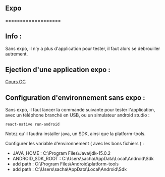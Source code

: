 ## Expo
===================

Info :
-------------------
Sans expo, il n'y a plus d'application pour tester, il faut alors se débrouiller autrement.


Ejection d'une application expo  :
-------------------

[Cours OC](https://openclassrooms.com/fr/courses/4902061-developpez-une-application-mobile-react-native/4959616-formalisez-votre-application-pour-utiliser-les-composants-du-device)


Configuration d'environnement sans expo :
-------------------------------------------


Sans expo, il faut lancer la commande suivante pour tester l'application, avec un téléphone branché en USB, ou un simulateur android studio :

    react-native run-android

Notez qu'il faudra installer java, un SDK, ainsi que la platform-tools.

Configurer les variable d'environnement ( avec les bons fichiers ) :

- JAVA_HOME : C:\Program Files\Java\jdk-15.0.2
- ANDROID_SDK_ROOT : C:\Users\sacha\AppData\Local\Android\Sdk
- add path : C:\Program Files\Android\platform-tools
- add path : C:\Users\sacha\AppData\Local\Android\Sdk
